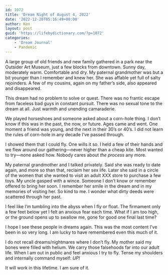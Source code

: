 ```yaml
---
id: 1072
title: 'Dream Night of August 4, 2022'
date: '2022-12-20T05:16:49+00:00'
author: Ken
layout: post
guid: 'https://lifebydictionary.com/?p=1072'
categories:
    - 'Dream Journal'
    - Pandemic
---
```


A large group of old friends and new family gathered in a park near the Outsider Art Museum, just a few blocks from downtown. Sunny day, moderately warm. Comfortable and dry. My paternal grandmother was but a bit younger than I remember and knew her. She was affable yet full of salty rejoinders. A few of my cousins, again on my father’s side, also appeared and disappeared.

This dream had no problem to solve or quest. There was no frantic escape from faceless bad guys in constant pursuit. There was no sexual tone to the dream at all. Just warmth and unending camaraderie.

We played horseshoes and someone asked about a corn-hole thing. I don’t know if this was in the past, the now, or future. Ages came and went. One moment a friend was young, and the next in their 30’s or 40’s. I did not learn the rules of corn-hole in any decade I’ve passed through.

I showed them that I could fly. One wills it so. I held a few of their hands and we flew around our gathering⁠—never higher than a cheap kite. Most wanted to try⁠—none asked how. Nobody cares about *the process* any more.

My paternal grandmother and I talked privately. Said she was ready to date again, and more so than that, reclaim her sex life. Later she said in a circle of the women that she wanted to visit an adult XXX store to purchase a few toys. My uncle gasped with a wince. Someone I don’t know or remember offered to bring her soon. I remember her smile in the dream and in my memories of visiting her. So kind to me. I wonder what dirty deeds were scattered through her past.

I feel like I’m tumbling into the abyss when I fly or float. The firmament only a few feet below yet I felt an anxious fear each time. What if I am too high, or the ground opens up to swallow me, gone for good one final last time?

I hope I see these people in dreams again. This was the most content I’ve been in so very long. I am lucky to have remembered even this much of it.

I do not recall dreams/nightmares where I don’t fly. My mother said my bones were filled with helium. We carry those falsehoods far into our adult life. When I am out in public and feel anxious I try to fly. Tense my shoulders and internally command myself: *UP!*

It will work in this lifetime. I am sure of it.